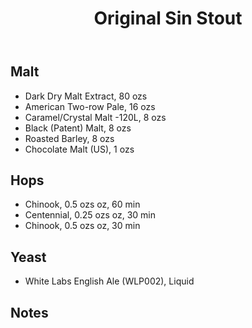 ﻿---
layout: post
title: Original Sin Stout
tags: [ beer ]
---
## Malt
-  Dark Dry Malt Extract, 80 ozs
-  American Two-row Pale, 16 ozs
-  Caramel/Crystal Malt -120L, 8 ozs
-  Black (Patent) Malt, 8 ozs
-  Roasted Barley, 8 ozs
-  Chocolate Malt (US), 1 ozs
## Hops
-  Chinook, 0.5 ozs oz, 60 min
-  Centennial, 0.25 ozs oz, 30 min
-  Chinook, 0.5 ozs oz, 30 min
## Yeast
-  White Labs English Ale (WLP002), Liquid
## Notes

